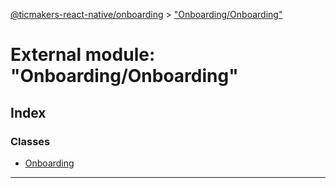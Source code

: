 [@ticmakers-react-native/onboarding](../README.md) > ["Onboarding/Onboarding"](../modules/_onboarding_onboarding_.md)

# External module: "Onboarding/Onboarding"

## Index

### Classes

* [Onboarding](../classes/_onboarding_onboarding_.onboarding.md)

---


